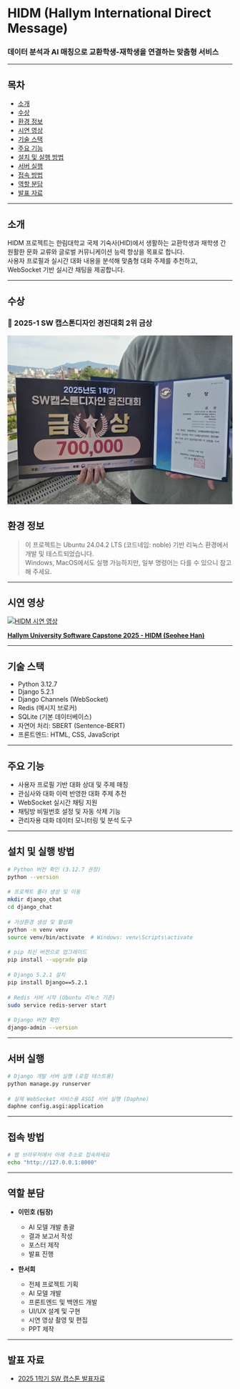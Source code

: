 # HIDM (Hallym International Direct Message)

### 데이터 분석과 AI 매칭으로 교환학생-재학생을 연결하는 맞춤형 서비스


---

## 목차
- [소개](#소개)
- [수상](#수상)
- [환경 정보](#환경-정보)
- [시연 영상](#시연-영상)
- [기술 스택](#기술-스택)
- [주요 기능](#주요-기능)
- [설치 및 실행 방법](#설치-및-실행-방법)
- [서버 실행](#서버-실행)
- [접속 방법](#접속-방법)
- [역할 분담](#역할-분담)
- [발표 자료](#발표-자료)


---

## 소개

HIDM 프로젝트는 한림대학교 국제 기숙사(HID)에서 생활하는 교환학생과 재학생 간 원활한 문화 교류와 글로벌 커뮤니케이션 능력 향상을 목표로 합니다.  
사용자 프로필과 실시간 대화 내용을 분석해 맞춤형 대화 주제를 추천하고, WebSocket 기반 실시간 채팅을 제공합니다.

---

## 수상

### 🎉 2025-1 SW 캡스톤디자인 경진대회 2위 금상
![수상 인증 이미지](images/award.jpg)

## 환경 정보

> 이 프로젝트는 Ubuntu 24.04.2 LTS (코드네임: noble) 기반 리눅스 환경에서 개발 및 테스트되었습니다.  
> Windows, MacOS에서도 실행 가능하지만, 일부 명령어는 다를 수 있으니 참고해 주세요.

---

## 시연 영상

[![HIDM 시연 영상](https://img.youtube.com/vi/IL4jb1mR-r0/0.jpg)](https://youtu.be/IL4jb1mR-r0?si=_2exdRLn_pb90kia)

**[Hallym University Software Capstone 2025 - HIDM (Seohee Han) ](https://youtu.be/IL4jb1mR-r0?si=_2exdRLn_pb90kia)**

---

## 기술 스택
- Python 3.12.7  
- Django 5.2.1  
- Django Channels (WebSocket)  
- Redis (메시지 브로커)  
- SQLite (기본 데이터베이스)  
- 자연어 처리: SBERT (Sentence-BERT)  
- 프론트엔드: HTML, CSS, JavaScript

---

## 주요 기능

- 사용자 프로필 기반 대화 상대 및 주제 매칭  
- 관심사와 대화 이력 반영한 대화 주제 추천  
- WebSocket 실시간 채팅 지원  
- 채팅방 비밀번호 설정 및 자동 삭제 기능  
- 관리자용 대화 데이터 모니터링 및 분석 도구

---

## 설치 및 실행 방법

```bash
# Python 버전 확인 (3.12.7 권장)
python --version

# 프로젝트 폴더 생성 및 이동
mkdir django_chat
cd django_chat

# 가상환경 생성 및 활성화
python -m venv venv
source venv/bin/activate  # Windows: venv\Scripts\activate

# pip 최신 버전으로 업그레이드
pip install --upgrade pip

# Django 5.2.1 설치
pip install Django==5.2.1

# Redis 서버 시작 (Ubuntu 리눅스 기준)
sudo service redis-server start

# Django 버전 확인
django-admin --version
````
---
## 서버 실행
```bash
# Django 개발 서버 실행 (로컬 테스트용)
python manage.py runserver

# 실제 WebSocket 서비스용 ASGI 서버 실행 (Daphne)
daphne config.asgi:application
````
---
## 접속 방법
```bash
# 웹 브라우저에서 아래 주소로 접속하세요
echo "http://127.0.0.1:8000"
````
---
## 역할 분담
- **이민호 (팀장)**  
  - AI 모델 개발 총괄  
  - 결과 보고서 작성  
  - 포스터 제작  
  - 발표 진행

- **한서희**  
  - 전체 프로젝트 기획  
  - AI 모델 개발  
  - 프론트엔드 및 백엔드 개발  
  - UI/UX 설계 및 구현  
  - 시연 영상 촬영 및 편집  
  - PPT 제작
 
---
## 발표 자료
- [2025 1학기 SW 캡스톤 발표자료](docs/HIDM.pdf)
